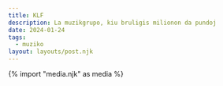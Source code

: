 ```yaml
---
title: KLF
description: La muzikgrupo, kiu bruligis milionon da pundoj
date: 2024-01-24
tags:
  - muziko
layout: layouts/post.njk
---
```

{% import "media.njk" as media %}

